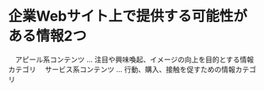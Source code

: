 # 企業Webサイト上で提供する可能性がある情報2つ
　アピール系コンテンツ … 注目や興味喚起、イメージの向上を目的とする情報カテゴリ
　サービス系コンテンツ … 行動、購入、接触を促すための情報カテゴリ
